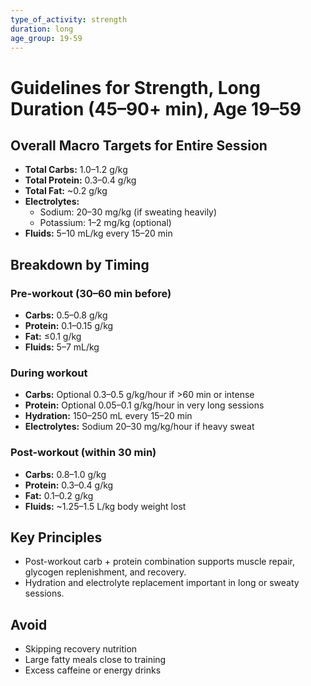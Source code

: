 ```yaml
---
type_of_activity: strength
duration: long
age_group: 19-59
---
```


# Guidelines for Strength, Long Duration (45–90+ min), Age 19–59

## Overall Macro Targets for Entire Session

-   **Total Carbs:** 1.0–1.2 g/kg
-   **Total Protein:** 0.3–0.4 g/kg
-   **Total Fat:** ~0.2 g/kg
-   **Electrolytes:**
    -   Sodium: 20–30 mg/kg (if sweating heavily)
    -   Potassium: 1–2 mg/kg (optional)
-   **Fluids:** 5–10 mL/kg every 15–20 min

## Breakdown by Timing

### Pre-workout (30–60 min before)

-   **Carbs:** 0.5–0.8 g/kg
-   **Protein:** 0.1–0.15 g/kg
-   **Fat:** ≤0.1 g/kg
-   **Fluids:** 5–7 mL/kg

### During workout

-   **Carbs:** Optional 0.3–0.5 g/kg/hour if >60 min or intense
-   **Protein:** Optional 0.05–0.1 g/kg/hour in very long sessions
-   **Hydration:** 150–250 mL every 15–20 min
-   **Electrolytes:** Sodium 20–30 mg/kg/hour if heavy sweat

### Post-workout (within 30 min)

-   **Carbs:** 0.8–1.0 g/kg
-   **Protein:** 0.3–0.4 g/kg
-   **Fat:** 0.1–0.2 g/kg
-   **Fluids:** ~1.25–1.5 L/kg body weight lost

## Key Principles

-   Post-workout carb + protein combination supports muscle repair, glycogen replenishment, and recovery.
-   Hydration and electrolyte replacement important in long or sweaty sessions.

## Avoid

-   Skipping recovery nutrition
-   Large fatty meals close to training
-   Excess caffeine or energy drinks
